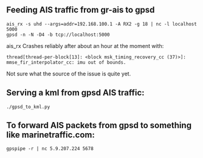 ## Feeding AIS traffic from gr-ais to gpsd
```
ais_rx -s uhd --args=addr=192.168.100.1 -A RX2 -g 18 | nc -l localhost 5000
gpsd -n -N -D4 -b tcp://localhost:5000
```

ais_rx Crashes reliably after about an hour at the moment with:
```
thread[thread-per-block[13]: <block msk_timing_recovery_cc (37)>]: mmse_fir_interpolator_cc: imu out of bounds.
```
Not sure what the source of the issue is quite yet.

## Serving a kml from gpsd AIS traffic:
```
./gpsd_to_kml.py
```

## To forward AIS packets from gpsd to something like marinetraffic.com:
```
gpspipe -r | nc 5.9.207.224 5678
```
